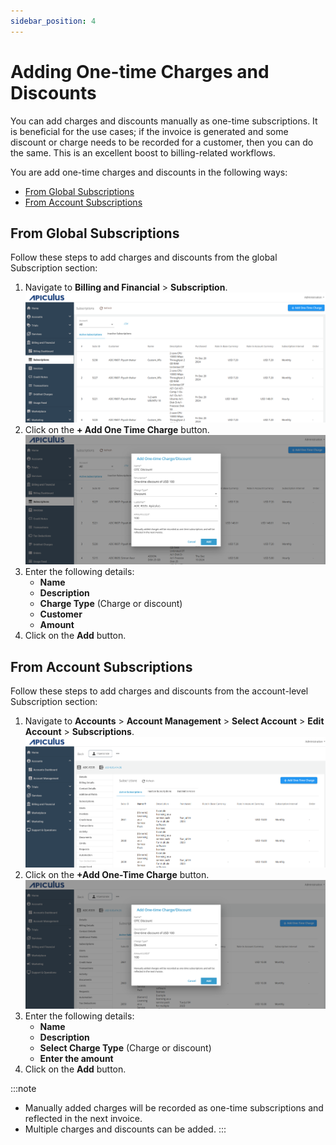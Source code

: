 ```yaml
---
sidebar_position: 4
---
```

# Adding One-time Charges and Discounts

You can add charges and discounts manually as one-time subscriptions. It is beneficial for the use cases; if the invoice is generated and some discount or charge needs to be recorded for a customer, then you can do the same. This is an excellent boost to billing-related workflows.

You are add one-time charges and discounts in the following ways:
- [From Global Subscriptions](#from-global-subscriptions)
- [From Account Subscriptions](#from-account-subscriptions)
## From Global Subscriptions

Follow these steps to add charges and discounts from the global Subscription section:

1. Navigate to **Billing and Financial** > **Subscription**.![From Global Subscriptions](img/FromGlobalSubscriptions.png)
2. Click on the **+ Add One Time Charge** button.![Adding One-time Charges and Discounts](img/AddingOne-timeChargesandDiscounts.png)
3. Enter the following details:
    - **Name** 
    - **Description**
    - **Charge Type** (Charge or discount)
    - **Customer**
    - **Amount**
4. Click on the **Add** button.
## From Account Subscriptions

Follow these steps to add charges and discounts from the account-level Subscription section:

1. Navigate to **Accounts** > **Account Management** > **Select Account** > **Edit Account** > **Subscriptions**.![Adding One-time Charges and Discounts from Account Subscription](img/AddingOne-timeChargesandDiscounts2.png)
2. Click on the **+Add One-Time Charge** button.![Adding One-time Charges and Discounts](img/AddingOne-timeChargesandDiscounts3.png)
3. Enter the following details:
    - **Name** 
    - **Description**
    - **Select Charge Type** (Charge or discount)
    - **Enter the amount**
4. Click on the **Add** button.

:::note
- Manually added charges will be recorded as one-time subscriptions and reflected in the next invoice.
- Multiple charges and discounts can be added.
:::



